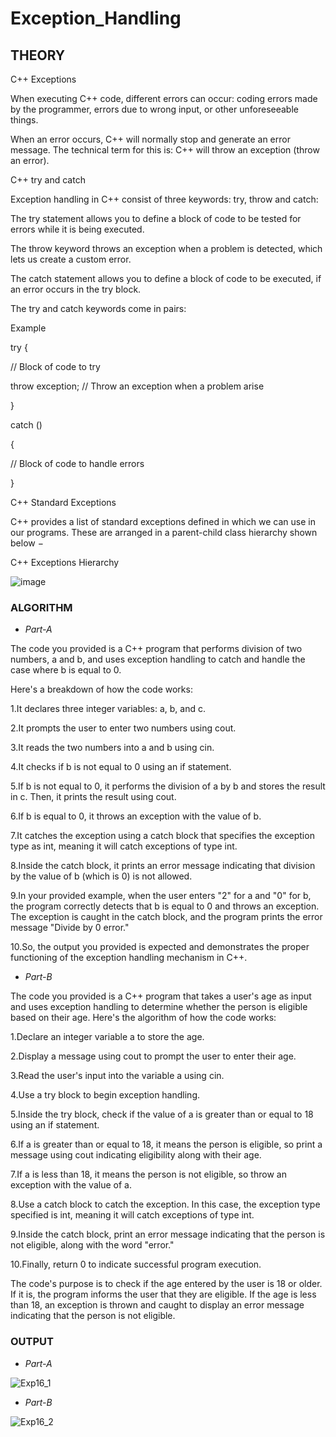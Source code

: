 # Exception_Handling

## **THEORY**

C++ Exceptions

When executing C++ code, different errors can occur: coding errors made by the programmer, errors due to wrong input, or other unforeseeable things.

When an error occurs, C++ will normally stop and generate an error message. The technical term for this is: C++ will throw an exception (throw an error).

C++ try and catch

Exception handling in C++ consist of three keywords: try, throw and catch:

The try statement allows you to define a block of code to be tested for errors while it is being executed.

The throw keyword throws an exception when a problem is detected, which lets us create a custom error.

The catch statement allows you to define a block of code to be executed, if an error occurs in the try block.

The try and catch keywords come in pairs:

Example

try
{

  // Block of code to try
  
  throw exception; // Throw an exception when a problem arise
  
}

catch ()

{

  // Block of code to handle errors
  
}

C++ Standard Exceptions

C++ provides a list of standard exceptions defined in <exception> which we can use in our programs. These are arranged in a parent-child class hierarchy shown below −

C++ Exceptions Hierarchy

![image](https://github.com/Purvansha022609/Exception-Handling/assets/139473344/98eb124c-a9e2-4890-880b-dfe45dc6f83b)

### **ALGORITHM**

- *Part-A*

The code you provided is a C++ program that performs division of two numbers, a and b, and uses exception handling to catch and handle the case where b is equal to 0.

Here's a breakdown of how the code works:

1.It declares three integer variables: a, b, and c.

2.It prompts the user to enter two numbers using cout.

3.It reads the two numbers into a and b using cin.

4.It checks if b is not equal to 0 using an if statement.

5.If b is not equal to 0, it performs the division of a by b and stores the result in c. Then, it prints the result using cout.

6.If b is equal to 0, it throws an exception with the value of b.

7.It catches the exception using a catch block that specifies the exception type as int, meaning it will catch exceptions of type int.

8.Inside the catch block, it prints an error message indicating that division by the value of b (which is 0) is not allowed.

9.In your provided example, when the user enters "2" for a and "0" for b, the program correctly detects that b is equal to 0 and throws an exception. The exception is caught in the catch block, and the program prints the error message "Divide by 0 error."

10.So, the output you provided is expected and demonstrates the proper functioning of the exception handling mechanism in C++.

- *Part-B*

The code you provided is a C++ program that takes a user's age as input and uses exception handling to determine whether the person is eligible based on their age. Here's the algorithm of how the code works:

1.Declare an integer variable a to store the age.

2.Display a message using cout to prompt the user to enter their age.

3.Read the user's input into the variable a using cin.

4.Use a try block to begin exception handling.

5.Inside the try block, check if the value of a is greater than or equal to 18 using an if statement.

6.If a is greater than or equal to 18, it means the person is eligible, so print a message using cout indicating eligibility along with their age.

7.If a is less than 18, it means the person is not eligible, so throw an exception with the value of a.

8.Use a catch block to catch the exception. In this case, the exception type specified is int, meaning it will catch exceptions of type int.

9.Inside the catch block, print an error message indicating that the person is not eligible, along with the word "error."

10.Finally, return 0 to indicate successful program execution.

The code's purpose is to check if the age entered by the user is 18 or older. If it is, the program informs the user that they are eligible. If the age is less than 18, an exception is thrown and caught to display an error message indicating that the person is not eligible.

### **OUTPUT**

- *Part-A*

![Exp16_1](https://github.com/Purvansha022609/Exception-Handling/assets/139473344/05787273-ed86-4e8b-b221-01c34471dea2)

- *Part-B*

![Exp16_2](https://github.com/Purvansha022609/Exception-Handling/assets/139473344/2b3f7c29-e088-4f9d-9af4-177cc189195b)
